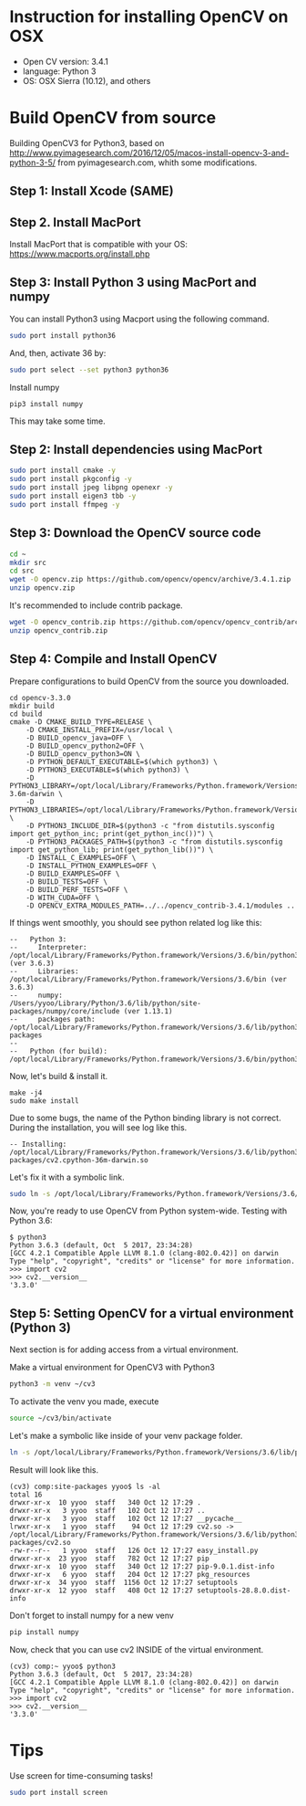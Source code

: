 # Instruction for installing OpenCV on OSX

* Open CV version: 3.4.1
* language: Python 3
* OS: OSX Sierra (10.12), and others


# Build OpenCV from source
 
 
Building OpenCV3 for Python3, based on 
http://www.pyimagesearch.com/2016/12/05/macos-install-opencv-3-and-python-3-5/ from pyimagesearch.com, whith some modifications. 

## Step 1: Install Xcode (SAME)


## Step 2. Install MacPort

Install MacPort that is compatible with your OS: https://www.macports.org/install.php



## Step 3: Install Python 3 using MacPort and numpy 

You can install Python3 using Macport using the following command.

```bash
sudo port install python36
```

And, then, activate 36 by:
```bash
sudo port select --set python3 python36
```


Install numpy
```
pip3 install numpy
```
This may take some time.


## Step 2: Install dependencies using MacPort
```bash
sudo port install cmake -y
sudo port install pkgconfig -y
sudo port install jpeg libpng openexr -y
sudo port install eigen3 tbb -y
sudo port install ffmpeg -y
```


## Step 3: Download the OpenCV source code
```bash
cd ~
mkdir src
cd src
wget -O opencv.zip https://github.com/opencv/opencv/archive/3.4.1.zip
unzip opencv.zip
```

It's recommended to include contrib package.
```bash
wget -O opencv_contrib.zip https://github.com/opencv/opencv_contrib/archive/3.4.1.zip
unzip opencv_contrib.zip
```


## Step 4: Compile and Install OpenCV




Prepare configurations to build OpenCV from the source you downloaded.
```
cd opencv-3.3.0
mkdir build
cd build
cmake -D CMAKE_BUILD_TYPE=RELEASE \
    -D CMAKE_INSTALL_PREFIX=/usr/local \
    -D BUILD_opencv_java=OFF \
    -D BUILD_opencv_python2=OFF \
    -D BUILD_opencv_python3=ON \
    -D PYTHON_DEFAULT_EXECUTABLE=$(which python3) \
    -D PYTHON3_EXECUTABLE=$(which python3) \
    -D PYTHON3_LIBRARY=/opt/local/Library/Frameworks/Python.framework/Versions/3.6/lib/python3.6/config-3.6m-darwin \
    -D PYTHON3_LIBRARIES=/opt/local/Library/Frameworks/Python.framework/Versions/3.6/bin \
    -D PYTHON3_INCLUDE_DIR=$(python3 -c "from distutils.sysconfig import get_python_inc; print(get_python_inc())") \
    -D PYTHON3_PACKAGES_PATH=$(python3 -c "from distutils.sysconfig import get_python_lib; print(get_python_lib())") \
    -D INSTALL_C_EXAMPLES=OFF \
    -D INSTALL_PYTHON_EXAMPLES=OFF \
    -D BUILD_EXAMPLES=OFF \
    -D BUILD_TESTS=OFF \
    -D BUILD_PERF_TESTS=OFF \
    -D WITH_CUDA=OFF \    
    -D OPENCV_EXTRA_MODULES_PATH=../../opencv_contrib-3.4.1/modules ..
```

If things went smoothly, you should see python related log like this:
```
--   Python 3:
--     Interpreter:                 /opt/local/Library/Frameworks/Python.framework/Versions/3.6/bin/python3 (ver 3.6.3)
--     Libraries:                   /opt/local/Library/Frameworks/Python.framework/Versions/3.6/bin (ver 3.6.3)
--     numpy:                       /Users/yyoo/Library/Python/3.6/lib/python/site-packages/numpy/core/include (ver 1.13.1)
--     packages path:               /opt/local/Library/Frameworks/Python.framework/Versions/3.6/lib/python3.6/site-packages
-- 
--   Python (for build):            /opt/local/Library/Frameworks/Python.framework/Versions/3.6/bin/python3
```



Now, let's build & install it.
```
make -j4
sudo make install
```


Due to some bugs, the name of the Python binding library is not correct.
During the installation, you will see log like this.
```
-- Installing: /opt/local/Library/Frameworks/Python.framework/Versions/3.6/lib/python3.6/site-packages/cv2.cpython-36m-darwin.so
```

Let's fix it with a symbolic link.
```bash
sudo ln -s /opt/local/Library/Frameworks/Python.framework/Versions/3.6/lib/python3.6/site-packages/cv2.cpython-36m-darwin.so /opt/local/Library/Frameworks/Python.framework/Versions/3.6/lib/python3.6/site-packages/cv2.so
```

Now, you're ready to use OpenCV from Python system-wide. 
Testing with Python 3.6: 
```
$ python3
Python 3.6.3 (default, Oct  5 2017, 23:34:28) 
[GCC 4.2.1 Compatible Apple LLVM 8.1.0 (clang-802.0.42)] on darwin
Type "help", "copyright", "credits" or "license" for more information.
>>> import cv2
>>> cv2.__version__
'3.3.0'
```


## Step 5: Setting OpenCV for a virtual environment (Python 3)

Next section is for adding access from a virtual environment.

Make a virtual environment for OpenCV3 with Python3
```bash
python3 -m venv ~/cv3
``` 

To activate the venv you made, execute
```bash
source ~/cv3/bin/activate
``` 


Let's make a symbolic like inside of your venv package folder. 
```bash
ln -s /opt/local/Library/Frameworks/Python.framework/Versions/3.6/lib/python3.6/site-packages/cv2.so ~/cv3/lib/python3.6/site-packages/cv2.so
```

Result will look like this.
```
(cv3) comp:site-packages yyoo$ ls -al
total 16
drwxr-xr-x  10 yyoo  staff   340 Oct 12 17:29 .
drwxr-xr-x   3 yyoo  staff   102 Oct 12 17:27 ..
drwxr-xr-x   3 yyoo  staff   102 Oct 12 17:27 __pycache__
lrwxr-xr-x   1 yyoo  staff    94 Oct 12 17:29 cv2.so -> /opt/local/Library/Frameworks/Python.framework/Versions/3.6/lib/python3.6/site-packages/cv2.so
-rw-r--r--   1 yyoo  staff   126 Oct 12 17:27 easy_install.py
drwxr-xr-x  23 yyoo  staff   782 Oct 12 17:27 pip
drwxr-xr-x  10 yyoo  staff   340 Oct 12 17:27 pip-9.0.1.dist-info
drwxr-xr-x   6 yyoo  staff   204 Oct 12 17:27 pkg_resources
drwxr-xr-x  34 yyoo  staff  1156 Oct 12 17:27 setuptools
drwxr-xr-x  12 yyoo  staff   408 Oct 12 17:27 setuptools-28.8.0.dist-info

```

Don't forget to install numpy for a new venv
```bash
pip install numpy
```


Now, check that you can use cv2 INSIDE of the virtual environment.

```
(cv3) comp:~ yyoo$ python3
Python 3.6.3 (default, Oct  5 2017, 23:34:28) 
[GCC 4.2.1 Compatible Apple LLVM 8.1.0 (clang-802.0.42)] on darwin
Type "help", "copyright", "credits" or "license" for more information.
>>> import cv2
>>> cv2.__version__
'3.3.0'
```



# Tips

Use screen for time-consuming tasks!

```bash
sudo port install screen
```

